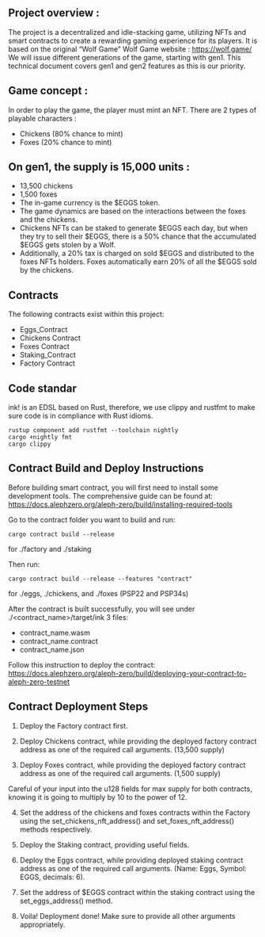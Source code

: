 ## Project overview :

The project is a decentralized and idle-stacking game, utilizing NFTs and smart contracts to create a rewarding gaming experience for its players. It is based on the original “Wolf Game”
Wolf Game website : https://wolf.game/
We will issue different generations of the game, starting with gen1. This technical
document covers gen1 and gen2 features as this is our priority.

## Game concept :

In order to play the game, the player must mint an NFT.
There are 2 types of playable characters :

- Chickens (80% chance to mint)
- Foxes (20% chance to mint)

## On gen1, the supply is 15,000 units :

- 13,500 chickens
- 1,500 foxes
- The in-game currency is the $EGGS token.
- The game dynamics are based on the interactions between the foxes and the chickens.
- Chickens NFTs can be staked to generate $EGGS each day, but when they try to sell their $EGGS, there is a 50% chance that the accumulated $EGGS gets stolen by a Wolf.
- Additionally, a 20% tax is charged on sold $EGGS and distributed to the foxes NFTs holders.
  Foxes automatically earn 20% of all the $EGGS sold by the chickens.

## Contracts

The following contracts exist within this project:

- Eggs_Contract
- Chickens Contract
- Foxes Contract
- Staking_Contract
- Factory Contract

## Code standar

ink! is an EDSL based on Rust, therefore, we use clippy and rustfmt to make sure code is in compliance with Rust idioms.

```
rustup component add rustfmt --toolchain nightly
cargo +nightly fmt
cargo clippy
```

## Contract Build and Deploy Instructions

Before building smart contract, you will first need to install some development tools. The comprehensive guide can be found at: https://docs.alephzero.org/aleph-zero/build/installing-required-tools

Go to the contract folder you want to build and run:

```
cargo contract build --release
```

for ./factory and ./staking

Then run:

```
cargo contract build --release --features "contract"
```

for ./eggs, ./chickens, and ./foxes (PSP22 and PSP34s)


After the contract is built successfully, you will see under ./<contract_name>/target/ink 3 files:

- contract_name.wasm
- contract_name.contract
- contract_name.json

Follow this instruction to deploy the contract:
https://docs.alephzero.org/aleph-zero/build/deploying-your-contract-to-aleph-zero-testnet

## Contract Deployment Steps

1. Deploy the Factory contract first.

2. Deploy Chickens contract, while providing the deployed factory contract address as one of the required call arguments. (13,500 supply)

3. Deploy Foxes contract, while providing the deployed factory contract address as one of the required call arguments. (1,500 supply)

Careful of your input into the u128 fields for max supply for both contracts, knowing it is going to multiply by 10 to the power of 12.

4. Set the address of the chickens and foxes contracts within the Factory using the set_chickens_nft_address() and set_foxes_nft_address() methods respectively.

5. Deploy the Staking contract, providing useful fields.

6. Deploy the Eggs contract, while providing deployed staking contract address as one of the required call arguments. (Name: Eggs, Symbol: EGGS, decimals: 6).

7. Set the address of $EGGS contract within the staking contract using the set_eggs_address() method.

8. Voila! Deployment done! Make sure to provide all other arguments appropriately.